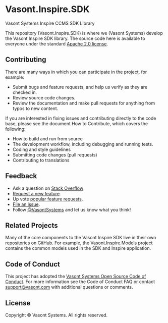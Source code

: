 # Vasont.Inspire.SDK
Vasont Systems Inspire CCMS SDK Library

This repository (Vasont.Inspire.SDK) is where we (Vasont Systems) develop the Vasont Inspire SDK library. The source code here is available to everyone under the standard [Apache 2.0 license](https://github.com/vasont-systems/Vasont.Inspire.SDK/blob/master/LICENSE).
 
## Contributing
There are many ways in which you can participate in the project, for example:

 - Submit bugs and feature requests, and help us verify as they are checked in.
 - Review source code changes.
 - Review the documentation and make pull requests for anything from typos to new content. 

If you are interested in fixing issues and contributing directly to the code base, please see the document How to Contribute, which covers the following:

 - How to build and run from source
 - The development workflow, including debugging and running tests.
 - Coding and style guidelines
 - Submitting code changes (pull requests)
 - Contributing to translations
## Feedback
 - Ask a question on [Stack Overflow](https://stackoverflow.com/questions/tagged/VasontSDK)
 - [Request a new feature](https://github.com/vasont-systems/Vasont.Inspire.SDK/blob/master/CONTRIBUTING.md).
 - Up vote [popular feature requests](https://github.com/vasont-systems/Vasont.Inspire.SDK/issues?q=is:open%20is:issue%20label:feature-request%20sort:reactions-%2b1-desc).
 - [File an issue](https://github.com/vasont-systems/Vasont.Inspire.SDK/issues).
 - Follow [@VasontSystems](https://twitter.com/VasontSystems) and let us know what you think!
## Related Projects
Many of the core components to the Vasont Inspire SDK live in their own repositories on GitHub. For example, the Vasont.Inspire.Models project contains the common models used in the SDK and Inspire application. 
## Code of Conduct
This project has adopted the [Vasont Systems Open Source Code of Conduct](https://dev.vasont.com/vasont-systems-open-source-code-of-conduct/). For more information see the Code of Conduct FAQ or contact support@vasont.com with additional questions or comments.
## License
Copyright &copy; Vasont Systems. All rights reserved.
